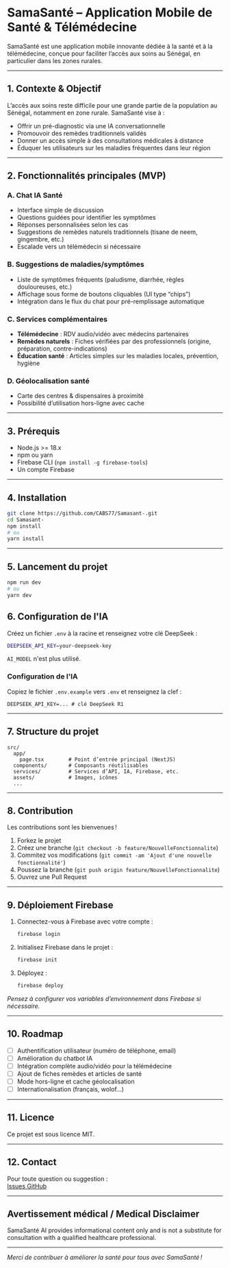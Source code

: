 # SamaSanté – Application Mobile de Santé & Télémédecine

SamaSanté est une application mobile innovante dédiée à la santé et à la télémédecine, conçue pour faciliter l’accès aux soins au Sénégal, en particulier dans les zones rurales.

---

## 1. Contexte & Objectif

L’accès aux soins reste difficile pour une grande partie de la population au Sénégal, notamment en zone rurale. SamaSanté vise à :

- Offrir un pré-diagnostic via une IA conversationnelle
- Promouvoir des remèdes traditionnels validés
- Donner un accès simple à des consultations médicales à distance
- Éduquer les utilisateurs sur les maladies fréquentes dans leur région

---

## 2. Fonctionnalités principales (MVP)

### A. Chat IA Santé
- Interface simple de discussion
- Questions guidées pour identifier les symptômes
- Réponses personnalisées selon les cas
- Suggestions de remèdes naturels traditionnels (tisane de neem, gingembre, etc.)
- Escalade vers un télémédecin si nécessaire

### B. Suggestions de maladies/symptômes
- Liste de symptômes fréquents (paludisme, diarrhée, règles douloureuses, etc.)
- Affichage sous forme de boutons cliquables (UI type “chips”)
- Intégration dans le flux du chat pour pré-remplissage automatique

### C. Services complémentaires
- **Télémédecine** : RDV audio/vidéo avec médecins partenaires
- **Remèdes naturels** : Fiches vérifiées par des professionnels (origine, préparation, contre-indications)
- **Éducation santé** : Articles simples sur les maladies locales, prévention, hygiène

### D. Géolocalisation santé
- Carte des centres & dispensaires à proximité
- Possibilité d’utilisation hors-ligne avec cache

---

## 3. Prérequis

- Node.js >= 18.x
- npm ou yarn
- Firebase CLI (`npm install -g firebase-tools`)
- Un compte Firebase

---

## 4. Installation

```bash
git clone https://github.com/CABS77/Samasant-.git
cd Samasant-
npm install
# ou
yarn install
```

---

## 5. Lancement du projet

```bash
npm run dev
# ou
yarn dev
```

## 6. Configuration de l'IA

Créez un fichier `.env` à la racine et renseignez votre clé DeepSeek :

```bash
DEEPSEEK_API_KEY=your-deepseek-key
```

`AI_MODEL` n'est plus utilisé.

### Configuration de l'IA

Copiez le fichier `.env.example` vers `.env` et renseignez la clef :

```
DEEPSEEK_API_KEY=... # clé DeepSeek R1
```

---

## 7. Structure du projet

```
src/
  app/
    page.tsx        # Point d’entrée principal (NextJS)
  components/       # Composants réutilisables
  services/         # Services d’API, IA, Firebase, etc.
  assets/           # Images, icônes
  ...
```

---

## 8. Contribution

Les contributions sont les bienvenues !

1. Forkez le projet
2. Créez une branche (`git checkout -b feature/NouvelleFonctionnalite`)
3. Commitez vos modifications (`git commit -am 'Ajout d'une nouvelle fonctionnalité'`)
4. Poussez la branche (`git push origin feature/NouvelleFonctionnalite`)
5. Ouvrez une Pull Request

---

## 9. Déploiement Firebase

1. Connectez-vous à Firebase avec votre compte :
    ```bash
    firebase login
    ```
2. Initialisez Firebase dans le projet :
    ```bash
    firebase init
    ```
3. Déployez :
    ```bash
    firebase deploy
    ```

*Pensez à configurer vos variables d’environnement dans Firebase si nécessaire.*

---

## 10. Roadmap

- [ ] Authentification utilisateur (numéro de téléphone, email)
- [ ] Amélioration du chatbot IA
- [ ] Intégration complète audio/vidéo pour la télémédecine
- [ ] Ajout de fiches remèdes et articles de santé
- [ ] Mode hors-ligne et cache géolocalisation
- [ ] Internationalisation (français, wolof…)

---

## 11. Licence

Ce projet est sous licence MIT.

---

## 12. Contact

Pour toute question ou suggestion :  
[Issues GitHub](https://github.com/CABS77/Samasant-/issues)

---
## Avertissement médical / Medical Disclaimer

SamaSanté AI provides informational content only and is not a substitute for consultation with a qualified healthcare professional.

---

*Merci de contribuer à améliorer la santé pour tous avec SamaSanté !*
